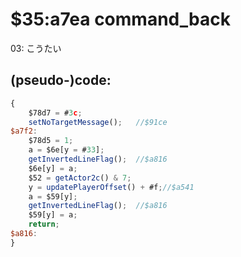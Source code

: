 ﻿
# $35:a7ea command_back

<summary>03: こうたい</summary>

## (pseudo-)code:
```js
{
	$78d7 = #3c;
	setNoTargetMessage();	//$91ce
$a7f2:
	$78d5 = 1;
	a = $6e[y = #33];
	getInvertedLineFlag();	//$a816
	$6e[y] = a;
	$52 = getActor2c() & 7;
	y = updatePlayerOffset() + #f;//$a541
	a = $59[y];
	getInvertedLineFlag();	//$a816
	$59[y] = a;
	return;
$a816:
}
```



